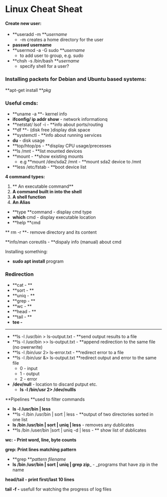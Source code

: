 # Linux Cheat Sheat

#### Create new user:

* **useradd -m **_username_
  * \-m creates a home directory for the user
* **passwd username**
* **usermod -a -G sudo **_username_
  * to add user to group, e.g. sudo
* **chsh -s /bin/bash **_username_
  * specify shell for a user?

### Installing packets for Debian and Ubuntu based systems:

**apt-get install **_pkg_

### Useful cmds:

* **uname -a **- kernel info
* **ifconfig/ ip addr show** - network informationq
* **netstat/ lsof -i - **info about ports/routing
* **df **- (disk free )display disk space
* **systemctl - **info about running services
* **du** - disk usage
* **top/htop/ps - **display CPU usage/precesses
* **ls /mnt - **list mounted devices
* **mount - **show existing mounts
  * e.g **mount /dev/sda2 /mnt - **mount sda2 device to /mnt
* **less /etc/fstab - **boot device list

**4 command types:**

1. ** An executable command**
2. **A command built in into the shell**
3. **A shell function**
4. **An Alias**

* **type **command - display cmd type
* **which** cmd - display executable location
* **help **cmd

** rm -r **- remove directory and its content

**info/man coreutils - **dispaly info (manual) about cmd

Installing something:

* **sudo apt install** program

### Redirection

* **cat - **
* **sort - **
* **uniq - **
* **grep - **
* **wc - **
* **head - **
* **tail - **
* **tee -**

****

* **ls -l /usr/bin > ls-output.txt - **send output results to a file
* **ls -l /usr/bin >> ls-output.txt - **append redirection to the same file (no owerwrite)
* **ls -l /bin/usr 2> ls-error.txt - **redirect error to a file
* **ls -l /bin/usr &> ls-output.txt **redirect output and error to the same file
  * 0 - input
  * 1 - output
  * 2 - error
* **/dev/null** - location to discard putput etc.
  * **ls -l /bin/usr 2> /dev/nullls**

**Pipelines **used to filter commands

* **ls -l /usr/bin | less**
* **ls -l /bin /usr/bin | sort | less -  **output of two directories sorted in one list
* **ls /bin /usr/bin | sort | uniq | less** - removes any dublicates
* **ls /bin /user/bin |sort | uniq -d | less - ** show list of dublicates

**wc: - Print word, line, byte counts**

**grep: Print lines matching pattern**

* **grep **_pattern filename_
* **ls /bin /usr/bin | sort | uniq | grep zip**_ - _programs that have zip in the name

**head/tail - print first/last 10 lines**

**tail -f -** usefull for watching the progress of log files



